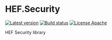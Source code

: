 # HEF.Security
[![Latest version](https://img.shields.io/nuget/v/HEF.Util.svg)](https://www.nuget.org/packages/HEF.Util/)  [![Build status](https://ci.appveyor.com/api/projects/status/205nvt8d5gf42ky1?svg=true)](https://ci.appveyor.com/project/wanlitao/hef-security)  [![License Apache](https://img.shields.io/badge/license-Apache%202-blue.svg)](http://www.apache.org/licenses/LICENSE-2.0.html)

HEF Security library
